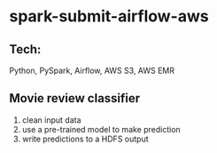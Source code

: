 # spark-submit-airflow-aws

## Tech:
Python, PySpark, Airflow, AWS S3, AWS EMR

## Movie review classifier
1. clean input data
2. use a pre-trained model to make prediction 
3. write predictions to a HDFS output


